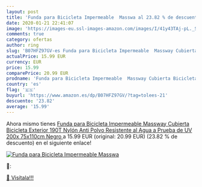 ```yaml
---
layout: post
title: 'Funda para Bicicleta Impermeable  Masswa al 23.82 % de descuento'
date: 2020-01-21 22:41:07
image: 'https://images-eu.ssl-images-amazon.com/images/I/41y43TAj-pL._SL200_.jpg'
comments: true
category: ofertas
author: ring
slug: 'B07HFZ97GV-es Funda para Bicicleta Impermeable  Massway Cubierta Bicicleta Exterior 190T Nylón Anti Polvo Resistente al Agua a Prueba de UV 200x 75x110cm  Negro '
actualPrice: 15.99 EUR
currency: EUR
price: 15.99
comparePrice: 20.99 EUR
prodname: 'Funda para Bicicleta Impermeable  Massway Cubierta Bicicleta Exterior 190T Nylón Anti Polvo Resistente al Agua a Prueba de UV 200x 75x110cm  Negro '
country: 'es'
flag: '🇪🇸'
buyurl: 'https://www.amazon.es/dp/B07HFZ97GV/?tag=tolees-21'
descuento: '23.82'
average: '15.99'
---
```


Ahora mismo tienes [Funda para Bicicleta Impermeable  Massway Cubierta Bicicleta Exterior 190T Nylón Anti Polvo Resistente al Agua a Prueba de UV 200x 75x110cm  Negro ](https://www.amazon.es/dp/B07HFZ97GV/?tag=tolees-21) a 15.99 EUR (original: 20.99 EUR) (23.82 %  de descuento) en el siguiente enlace!

[![Funda para Bicicleta Impermeable  Masswa](https://images-eu.ssl-images-amazon.com/images/I/41y43TAj-pL._SL200_.jpg)](https://www.amazon.es/dp/B07HFZ97GV/?tag=tolees-21)

🔎:


[🛒 Visítala!!!](https://www.amazon.es/dp/B07HFZ97GV/?tag=tolees-21)
